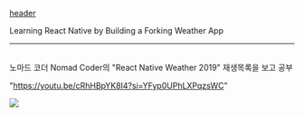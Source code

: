 [header](https://capsule-render.vercel.app/api?type=waving&color=7AA1E1&height=130&section=header&text=Fokin%Weather%20render&fontSize=70)

Learning React Native by Building a Forking Weather App

***
<br>
노마드 코더 Nomad Coder의 "React Native Weather 2019" 재생목록을 보고 공부

"https://youtu.be/cRhHBpYK8I4?si=YFyp0UPhLXPqzsWC"

<img src="https://capsule-render.vercel.app/api?type=waving&color=7AA1E1&height=130&section=footer" />
